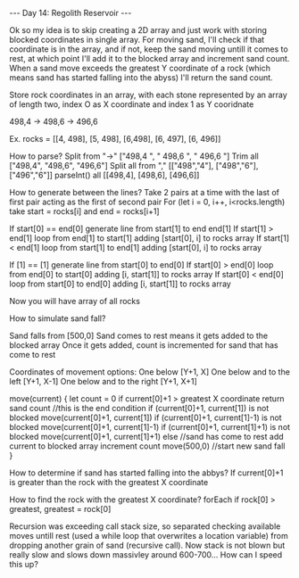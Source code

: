 --- Day 14: Regolith Reservoir ---

Ok so my idea is to skip creating a 2D array and just work with storing blocked coordinates in single array. For moving sand, I'll check if that coordinate is in the array, and if not, keep the sand moving untill it comes to rest, at which point I'll add it to the blocked array and increment sand count. When a sand move exceeds the greatest Y coordinate of a rock (which means sand has started falling into the abyss) I'll return the sand count.

Store rock coordinates in an array, with each stone represented by an array of length two, index O as X coordinate and index 1 as Y cooridnate

498,4 -> 498,6 -> 496,6

Ex. rocks = [[4, 498], [5, 498], [6,498], [6, 497], [6, 496]]

How to parse?
Split from "->"
["498,4 ", " 498,6 ", " 496,6 "]
Trim all
["498,4", "498,6", "496,6"]
Split all from ","
[["498","4"], ["498","6"], ["496","6"]]
parseInt() all
[[498,4], [498,6], [496,6]]

How to generate between the lines?
Take 2 pairs at a time with the last of first pair acting as the first of second pair
For (let i = 0, i++, i<rocks.length) take start = rocks[i] and end = rocks[i+1]

If start[0] == end[0] generate line from start[1] to end end[1]
If start[1] > end[1] loop from end[1] to start[1] adding [start[0], i] to rocks array
If start[1] < end[1] loop from start[1] to end[1] adding [start[0], i] to rocks array

If [1] == [1] generate line from start[0] to end[0]
If start[0] > end[0] loop from end[0] to start[0] adding [i, start[1]] to rocks array
If start[0] < end[0] loop from start[0] to end[0] adding [i, start[1]] to rocks array

Now you will have array of all rocks

How to simulate sand fall?

Sand falls from [500,0]
Sand comes to rest means it gets added to the blocked array
Once it gets added, count is incremented for sand that has come to rest

Coordinates of movement options:
One below [Y+1, X]
One below and to the left [Y+1, X-1]
One below and to the right [Y+1, X+1]

move(current) {
let count = 0
if current[0]+1 > greatest X coordinate return sand count //this is the end condition
if (current[0]+1, current[1]) is not blocked move(current[0]+1, current[1])
if (current[0]+1, current[1]-1) is not blocked move(current[0]+1, current[1]-1)
if (current[0]+1, current[1]+1) is not blocked move(current[0]+1, current[1]+1)
else //sand has come to rest
add current to blocked array
increment count
move(500,0) //start new sand fall
}

How to determine if sand has started falling into the abbys?
If current[0]+1 is greater than the rock with the greatest X coordinate

How to find the rock with the greatest X coordinate?
forEach if rock[0] > greatest, greatest = rock[0]

Recursion was exceeding call stack size, so separated checking available moves untill rest (used a while loop that overwrites a location variable) from dropping another grain of sand (recursive call). Now stack is not blown but really slow and slows down massivley around 600-700... How can I speed this up?
